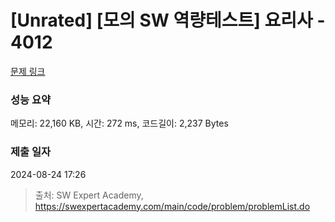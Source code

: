 # [Unrated] [모의 SW 역량테스트] 요리사 - 4012 

[문제 링크](https://swexpertacademy.com/main/code/problem/problemDetail.do?contestProbId=AWIeUtVakTMDFAVH) 

### 성능 요약

메모리: 22,160 KB, 시간: 272 ms, 코드길이: 2,237 Bytes

### 제출 일자

2024-08-24 17:26



> 출처: SW Expert Academy, https://swexpertacademy.com/main/code/problem/problemList.do